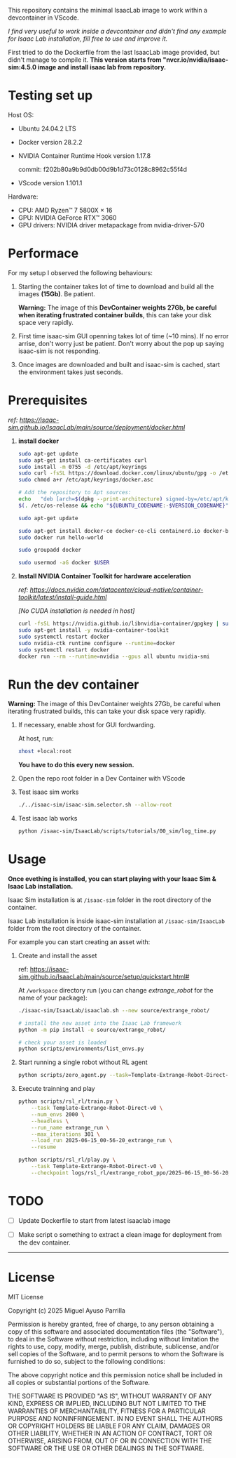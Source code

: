 
This repository contains the minimal IsaacLab image to work within a devcontainer in VScode.

*I find very useful to work inside a devcontainer and didn't find any example for Isaac Lab installation, fill free to use and improve it.* 

First tried to do the Dockerfile from the last IsaacLab image provided, but didn't manage to compile it. **This version starts from "nvcr.io/nvidia/isaac-sim:4.5.0 image and install isaac lab from repository.** 

# Testing set up

Host OS:

* Ubuntu 24.04.2 LTS
* Docker version 28.2.2
* NVIDIA Container Runtime Hook version 1.17.8

    commit: f202b80a9b9d0db00d9b1d73c0128c8962c55f4d
* VScode version 1.101.1

Hardware: 
    
* CPU: AMD Ryzen™ 7 5800X × 16
* GPU: NVIDIA GeForce RTX™ 3060
* GPU drivers: NVIDIA driver metapackage from nvidia-driver-570

# Performace

For my setup I observed the following behaviours: 

1. Starting the container takes lot of time to download and build all the images **(15Gb)**. Be patient. 

    **Warning:** The image of this **DevContainer weights 27Gb, be careful when iterating frustrated container builds**, this can take your disk space very rapidly.  

2. First time isaac-sim GUI openning takes lot of time (~10 mins). If no error arrise, don't worry just be patient. Don't worry about the pop up saying isaac-sim is not responding.

3. Once images are downloaded and built and isaac-sim is cached, start the environment takes just seconds. 

# Prerequisites
*ref: https://isaac-sim.github.io/IsaacLab/main/source/deployment/docker.html*
1. **install docker**

    ``` bash
    sudo apt-get update
    sudo apt-get install ca-certificates curl
    sudo install -m 0755 -d /etc/apt/keyrings
    sudo curl -fsSL https://download.docker.com/linux/ubuntu/gpg -o /etc/apt/keyrings/docker.asc
    sudo chmod a+r /etc/apt/keyrings/docker.asc

    # Add the repository to Apt sources:
    echo   "deb [arch=$(dpkg --print-architecture) signed-by=/etc/apt/keyrings/docker.asc] https://download.docker.com/linux/ubuntu \
    $(. /etc/os-release && echo "${UBUNTU_CODENAME:-$VERSION_CODENAME}") stable" |   sudo tee /etc/apt/sources.list.d/docker.list > /dev/null

    sudo apt-get update

    sudo apt-get install docker-ce docker-ce-cli containerd.io docker-buildx-plugin docker-compose-plugin
    sudo docker run hello-world
    ```

    ``` bash
    sudo groupadd docker

    sudo usermod -aG docker $USER
    ```

2. **Install NVIDIA Container Toolkit for hardware acceleration**
    
    *ref: https://docs.nvidia.com/datacenter/cloud-native/container-toolkit/latest/install-guide.html*
    
    *[No CUDA installation is needed in host]*


    ``` bash
    curl -fsSL https://nvidia.github.io/libnvidia-container/gpgkey | sudo gpg --dearmor -o /usr/share/keyrings/nvidia-container-toolkit-keyring.gpg     && curl -s -L https://nvidia.github.io/libnvidia-container/stable/deb/nvidia-container-toolkit.list |     sed 's#deb https://#deb [signed-by=/usr/share/keyrings/nvidia-container-toolkit-keyring.gpg] https://#g' |     sudo tee /etc/apt/sources.list.d/nvidia-container-toolkit.list     &&     sudo apt-get update
    sudo apt-get install -y nvidia-container-toolkit
    sudo systemctl restart docker
    sudo nvidia-ctk runtime configure --runtime=docker
    sudo systemctl restart docker
    docker run --rm --runtime=nvidia --gpus all ubuntu nvidia-smi
    ```



# Run the dev container

**Warning:** The image of this DevContainer weights 27Gb, be careful when iterating frustrated builds, this can take your disk space very rapidly.  

1. If necessary, enable xhost for GUI fordwarding.

    At host, run:

    ```bash
    xhost +local:root
    ```

    **You have to do this every new session.**

2. Open the repo root folder in a Dev Container with VScode

3. Test isaac sim works

    ```bash
    ./../isaac-sim/isaac-sim.selector.sh --allow-root
    ```

4. Test isaac lab works

    ``` bash
    python /isaac-sim/IsaacLab/scripts/tutorials/00_sim/log_time.py
    ```


# Usage

**Once evething is installed, you can start playing with your Isaac Sim & Isaac Lab installation.** 

Isaac Sim installation is at `/isaac-sim` folder in the root directory of the container.

Isaac Lab installation is inside isaac-sim installation at `/isaac-sim/IsaacLab` folder from the root directory of the container.

For example you can start creating an asset with:


1. Create and install the asset

    ref: https://isaac-sim.github.io/IsaacLab/main/source/setup/quickstart.html#

    At `/workspace` directory run (you can change *extrange_robot* for the name of your package):

    ```bash
    ./isaac-sim/IsaacLab/isaaclab.sh --new source/extrange_robot/

    # install the new asset into the Isaac Lab framework
    python -m pip install -e source/extrange_robot/

    # check your asset is loaded
    python scripts/environments/list_envs.py
    ```

3. Start running a single robot without RL agent

    ```bash
    python scripts/zero_agent.py --task=Template-Extrange-Robot-Direct-v0 --rendering_mode=performance
    ```

4. Execute trainning and play

    ```bash
    python scripts/rsl_rl/train.py \
        --task Template-Extrange-Robot-Direct-v0 \
        --num_envs 2000 \
        --headless \
        --run_name extrange_run \
        --max_iterations 301 \
        --load_run 2025-06-15_00-56-20_extrange_run \
        --resume

    python scripts/rsl_rl/play.py \
        --task Template-Extrange-Robot-Direct-v0 \
        --checkpoint logs/rsl_rl/extrange_robot_ppo/2025-06-15_00-56-20_extrange_run/model_300.pt
    ```

# TODO

- [ ] Update Dockerfile to start from latest isaaclab image
- [ ] Make script o something to extract a clean image for deployment from the dev container.



__________________





# License

MIT License

Copyright (c) 2025  Miguel Ayuso Parrilla

Permission is hereby granted, free of charge, to any person obtaining a copy
of this software and associated documentation files (the "Software"), to deal
in the Software without restriction, including without limitation the rights
to use, copy, modify, merge, publish, distribute, sublicense, and/or sell
copies of the Software, and to permit persons to whom the Software is
furnished to do so, subject to the following conditions:

The above copyright notice and this permission notice shall be included in all
copies or substantial portions of the Software.

THE SOFTWARE IS PROVIDED "AS IS", WITHOUT WARRANTY OF ANY KIND, EXPRESS OR
IMPLIED, INCLUDING BUT NOT LIMITED TO THE WARRANTIES OF MERCHANTABILITY,
FITNESS FOR A PARTICULAR PURPOSE AND NONINFRINGEMENT. IN NO EVENT SHALL THE
AUTHORS OR COPYRIGHT HOLDERS BE LIABLE FOR ANY CLAIM, DAMAGES OR OTHER
LIABILITY, WHETHER IN AN ACTION OF CONTRACT, TORT OR OTHERWISE, ARISING FROM,
OUT OF OR IN CONNECTION WITH THE SOFTWARE OR THE USE OR OTHER DEALINGS IN THE
SOFTWARE.
    